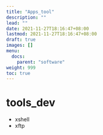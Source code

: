 ```yaml
---
title: "Apps_tool"
description: ""
lead: ""
date: 2021-11-27T18:16:47+08:00
lastmod: 2021-11-27T18:16:47+08:00
draft: true
images: []
menu: 
  docs:
    parent: "software"
weight: 999
toc: true
---
```


# tools_dev

- xshell
- xftp
